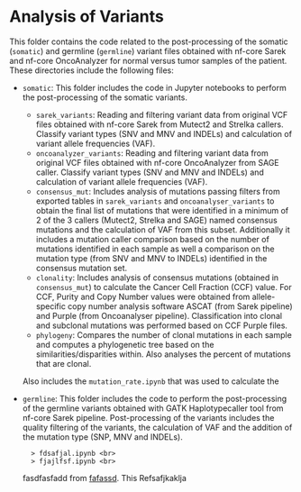 # Analysis of Variants

This folder contains the code related to the post-processing of the somatic (`somatic`) and germline (`germline`) variant files obtained with nf-core Sarek and nf-core OncoAnalyzer for normal versus tumor samples of the patient. These directories include the following files:

- `somatic`: This folder includes the code in Jupyter notebooks to perform the post-processing of the somatic variants.
  - `sarek_variants`: Reading and filtering variant data from original VCF files obtained with nf-core Sarek from Mutect2 and Strelka callers. Classify variant types (SNV and MNV and INDELs) and calculation of variant allele frequencies (VAF).
  - `oncoanalyzer_variants`: Reading and filtering variant data from original VCF files obtained with nf-core OncoAnalyzer from SAGE caller. Classify variant types (SNV and MNV and INDELs) and calculation of variant allele frequencies (VAF).
  - `consensus_mut`: Includes analysis of mutations passing filters from exported tables in `sarek_variants` and `oncoanalyser_variants` to obtain the final list of mutations that were identified in a minimum of 2 of the 3 callers (Mutect2, Strelka and SAGE) named consensus mutations and the calculation of VAF from this subset. Additionally it includes a mutation caller comparison based on the number of mutations identified in each sample as well a comparison on the mutation type (from SNV and MNV to INDELs) identified in the consensus mutation set.
  - `clonality`: Includes analysis of consensus mutations (obtained in `consensus_mut`) to calculate the Cancer Cell Fraction (CCF) value. For CCF, Purity and Copy Number values were obtained from allele-specific copy number analysis software ASCAT (from Sarek pipeline) and Purple (from Oncoanalyser pipeline). Classification into clonal and subclonal mutations was performed based on CCF Purple files. 
  - `phylogeny`: Compares the number of clonal mutations in each sample and computes a phylogenetic tree based on the similarities/disparities within. Also analyses the percent of mutations that are clonal.


   Also includes the `mutation_rate.ipynb` that was used to calculate the 

- `germline`: This folder includes the code to perform the post-processing of the germline variants obtained with GATK Haplotypecaller tool from nf-core Sarek pipeline. Post-processing of the variants includes the quality filtering of the variants, the calculation of VAF and the addition of the mutation type (SNP, MNV and INDELs).  



        > fdsafjal.ipynb <br>
        > fjajlfsf.ipynb <br>
      
    fasdfasfadd from [fafassd](https://www.ncbi.nlm.nih.gov/datasets/genome/GCF_000001405.26/). This Refsafjkaklja
